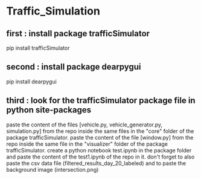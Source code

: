 # Traffic_Simulation

## first : install package trafficSimulator
pip install trafficSimulator

## second : install package dearpygui
pip install dearpygui

## third : look for the trafficSimulator package file in python site-packages
paste the content of the files [vehicle.py, vehicle_generator.py, simulation.py] from the repo inside the same files in the "core" folder of the package trafficSimulator.
paste the content of the file [window.py] from the repo inside the same file in the "visualizer" folder of the package trafficSimulator.
create a python notebook test.ipynb in the package folder and paste the content of the test1.ipynb of the repo in it.
don't forget to also paste the csv data file (filtered_results_day_20_labeled) and to paste the background image (intersection.png)
